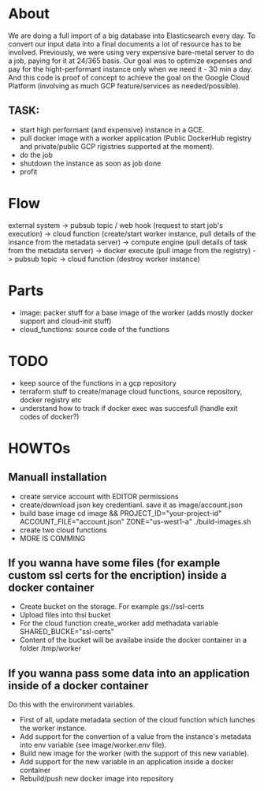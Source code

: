 # About

We are doing a full import of a big database into Elasticsearch every day. To convert our input data into a final documents a lot of resource has to be involved. Previously, we were using very expensive bare-metal server to do a job, paying for it at 24/365 basis. Our goal was to optimize expenses and pay for the hight-performant instance only when we need it - 30 min a day. And this code is proof of concept to achieve the goal on the Google Cloud Platform (involving as much GCP feature/services as needed/possible).

## TASK:

- start high performant (and expensive) instance in a GCE.
- pull docker image with a worker application (Public DockerHub registry and private/public GCP rigistries supported at the moment).
- do the job
- shutdown the instance as soon as job done
- profit

# Flow

external system -> pubsub topic / web hook (request to start job's execution) -> cloud function (create/start worker instance, pull details of the insance from the metadata server) -> compute engine (pull details of task from the metadata server) -> docker execute (pull image from the registry) -> pubsub topic -> cloud function (destroy worker instance)

# Parts

- image: packer stuff for a base image of the worker (adds mostly docker support and cloud-init stuff)
- cloud_functions: source code of the functions

# TODO

- keep source of the functions in a gcp repository 
- terraform stuff to create/manage cloud functions, source repository, docker registry etc
- understand how to track if docker exec was succesfull (handle exit codes of docker?)

# HOWTOs 

## Manuall installation

- create service account with EDITOR permissions
- create/download json key credentianl. save it as image/account.json
- build base image cd image && PROJECT_ID="your-project-id" ACCOUNT_FILE="account.json" ZONE="us-west1-a" ./build-images.sh
- create two cloud functions
- MORE IS COMMING

## If you wanna have some files (for example custom ssl certs for the encription) inside a docker container

- Create bucket on the storage. For example gs://ssl-certs
- Upload files into thsi bucket
- For the cloud function create_worker add methadata variable SHARED_BUCKE="ssl-certs"
- Content of the bucket will be availabe inside the docker container in a folder /tmp/worker

## If you wanna pass some data into an application inside of a docker container

Do this with the environment variables. 

- First of all, update metadata section of the cloud function which lunches the worker instance. 
- Add support for the convertion of a value from the instance's metadata into env variable (see image/worker.env file).
- Build new image for the worker (with the support of this new variable). 
- Add support for the new variable in an application inside a docker container
- Rebuild/push new docker image into repository

